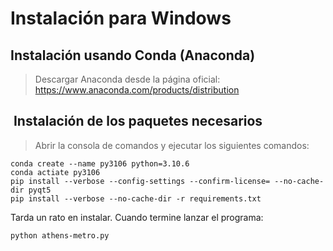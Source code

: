 <!--
 Copyright (c) 2022 "Nicolas Cossio Miravalles"
 
 This software is released under the MIT License.
 https://opensource.org/licenses/MIT
-->

# Instalación para Windows

## Instalación usando Conda (Anaconda)

> Descargar Anaconda desde la página oficial: <https://www.anaconda.com/products/distribution>

##  Instalación de los paquetes necesarios

> Abrir la consola de comandos y ejecutar los siguientes comandos:

```shell
conda create --name py3106 python=3.10.6
conda actiate py3106
pip install --verbose --config-settings --confirm-license= --no-cache-dir pyqt5 
pip install --verbose --no-cache-dir -r requirements.txt
```

Tarda un rato en instalar. Cuando termine lanzar el programa:

```shell
python athens-metro.py
```
